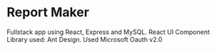 # Report Maker
Fullstack app using React, Express and MySQL.
React UI Component Library used: Ant Design.
Used Microsoft Oauth v2.0
